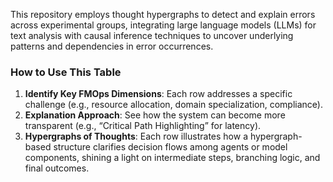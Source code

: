 This repository employs thought hypergraphs to detect and explain errors across experimental groups, integrating large language models (LLMs) for text analysis with causal inference techniques to uncover underlying patterns and dependencies in error occurrences.

### How to Use This Table

1. **Identify Key FMOps Dimensions**: Each row addresses a specific challenge (e.g., resource allocation, domain specialization, compliance).  
2. **Explanation Approach**: See how the system can become more transparent (e.g., “Critical Path Highlighting” for latency).  
3. **Hypergraphs of Thoughts**: Each row illustrates how a hypergraph-based structure clarifies decision flows among agents or model components, shining a light on intermediate steps, branching logic, and final outcomes.
